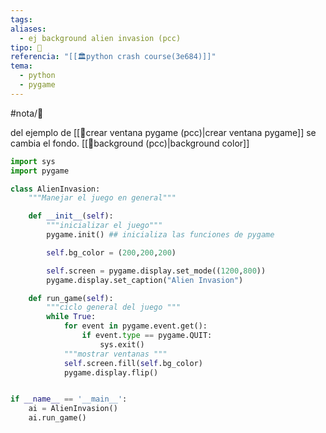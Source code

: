 ```yaml
---
tags: 
aliases:
  - ej background alien invasion (pcc)
tipo: 📑
referencia: "[[🏛️python crash course(3e684)]]"
tema:
  - python
  - pygame
---
```


#nota/📑


del ejemplo de [[📑crear ventana pygame (pcc)|crear ventana pygame]] se cambia el fondo.
[[📑background (pcc)|background color]]

```python
import sys
import pygame 

class AlienInvasion:
    """Manejar el juego en general"""

    def __init__(self):
        """inicializar el juego"""
        pygame.init() ## inicializa las funciones de pygame

        self.bg_color = (200,200,200)

        self.screen = pygame.display.set_mode((1200,800)) 
        pygame.display.set_caption("Alien Invasion") 

    def run_game(self):
        """ciclo general del juego """
        while True:
            for event in pygame.event.get():
                if event.type == pygame.QUIT:
                    sys.exit()
            """mostrar ventanas """
            self.screen.fill(self.bg_color)
            pygame.display.flip()


if __name__ == '__main__':
    ai = AlienInvasion()
    ai.run_game()

```